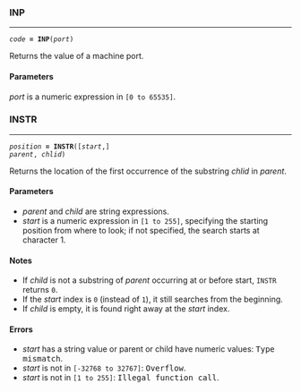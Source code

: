 ### INP
***
<code><var>code</var> <b>= INP</b>(<var>port</var>)</code>

Returns the value of a machine port.

#### Parameters
<var>port</var> is a numeric expression in `[0 to 65535]`.

### INSTR
***
<code><var>position</var> <b>= INSTR</b>([<var>start</var>,] <var>parent</var>, <var>chlid</var>)</code>

Returns the location of the first occurrence of the substring <var>chlid</var> in <var>parent</var>.

#### Parameters
* <var>parent</var> and <var>child</var> are string expressions.
* <var>start</var> is a numeric expression in `[1 to 255]`, specifying the starting position from where to look; if not specified, the search starts at character 1.

#### Notes
* If <var>child</var> is not a substring of <var>parent</var> occurring at or before start, `INSTR` returns `0`.
* If the <var>start</var> index is `0` (instead of `1`), it still searches from the beginning.
* If <var>child</var> is empty, it is found right away at the <var>start</var> index.

#### Errors
* <var>start</var> has a string value or parent or child have numeric values: <samp>Type mismatch</samp>.
* <var>start</var> is not in `[-32768 to 32767]`: <samp>Overflow</samp>.
* <var>start</var> is not in `[1 to 255]`: <samp>Illegal function call</samp>.
